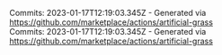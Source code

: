 Commits: 2023-01-17T12:19:03.345Z - Generated via https://github.com/marketplace/actions/artificial-grass
<br>
Commits: 2023-01-17T12:19:03.345Z - Generated via https://github.com/marketplace/actions/artificial-grass
<br>
